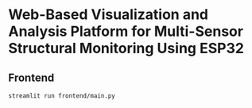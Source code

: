 # Web-Based Visualization and Analysis Platform for Multi-Sensor Structural Monitoring Using ESP32

## Frontend

```sh
streamlit run frontend/main.py
```
